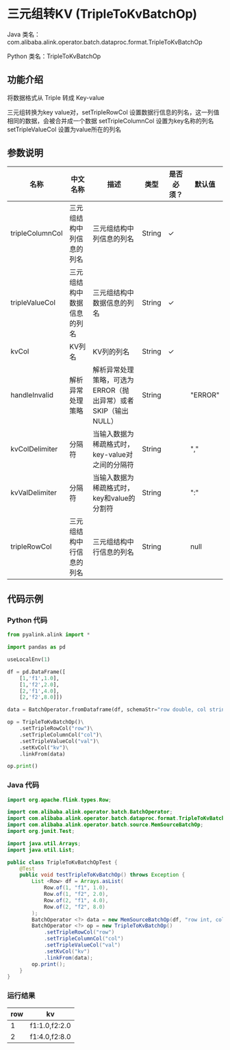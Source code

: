 # 三元组转KV (TripleToKvBatchOp)
Java 类名：com.alibaba.alink.operator.batch.dataproc.format.TripleToKvBatchOp

Python 类名：TripleToKvBatchOp


## 功能介绍
将数据格式从 Triple 转成 Key-value

三元组转换为key value对，setTripleRowCol 设置数据行信息的列名，这一列值相同的数据，会被合并成一个数据
setTripleColumnCol 设置为key名称的列名
setTripleValueCol 设置为value所在的列名

## 参数说明

| 名称 | 中文名称 | 描述 | 类型 | 是否必须？ | 默认值 |
| --- | --- | --- | --- | --- | --- |
| tripleColumnCol | 三元组结构中列信息的列名 | 三元组结构中列信息的列名 | String | ✓ |  |
| tripleValueCol | 三元组结构中数据信息的列名 | 三元组结构中数据信息的列名 | String | ✓ |  |
| kvCol | KV列名 | KV列的列名 | String | ✓ |  |
| handleInvalid | 解析异常处理策略 | 解析异常处理策略，可选为ERROR（抛出异常）或者SKIP（输出NULL） | String |  | "ERROR" |
| kvColDelimiter | 分隔符 | 当输入数据为稀疏格式时，key-value对之间的分隔符 | String |  | "," |
| kvValDelimiter | 分隔符 | 当输入数据为稀疏格式时，key和value的分割符 | String |  | ":" |
| tripleRowCol | 三元组结构中行信息的列名 | 三元组结构中行信息的列名 | String |  | null |

## 代码示例
### Python 代码
```python
from pyalink.alink import *

import pandas as pd

useLocalEnv(1)

df = pd.DataFrame([
    [1,'f1',1.0],
    [1,'f2',2.0],
    [2,'f1',4.0],
    [2,'f2',8.0]])

data = BatchOperator.fromDataframe(df, schemaStr="row double, col string, val double")

op = TripleToKvBatchOp()\
    .setTripleRowCol("row")\
    .setTripleColumnCol("col")\
    .setTripleValueCol("val")\
    .setKvCol("kv")\
    .linkFrom(data)

op.print()
```
### Java 代码
```java
import org.apache.flink.types.Row;

import com.alibaba.alink.operator.batch.BatchOperator;
import com.alibaba.alink.operator.batch.dataproc.format.TripleToKvBatchOp;
import com.alibaba.alink.operator.batch.source.MemSourceBatchOp;
import org.junit.Test;

import java.util.Arrays;
import java.util.List;

public class TripleToKvBatchOpTest {
	@Test
	public void testTripleToKvBatchOp() throws Exception {
		List <Row> df = Arrays.asList(
			Row.of(1, "f1", 1.0),
			Row.of(1, "f2", 2.0),
			Row.of(2, "f1", 4.0),
			Row.of(2, "f2", 8.0)
		);
		BatchOperator <?> data = new MemSourceBatchOp(df, "row int, col string, val double");
		BatchOperator <?> op = new TripleToKvBatchOp()
			.setTripleRowCol("row")
			.setTripleColumnCol("col")
			.setTripleValueCol("val")
			.setKvCol("kv")
			.linkFrom(data);
		op.print();
	}
}
```

### 运行结果
    
|row|kv|
|---|---|
|1|f1:1.0,f2:2.0|
|2|f1:4.0,f2:8.0|
    
